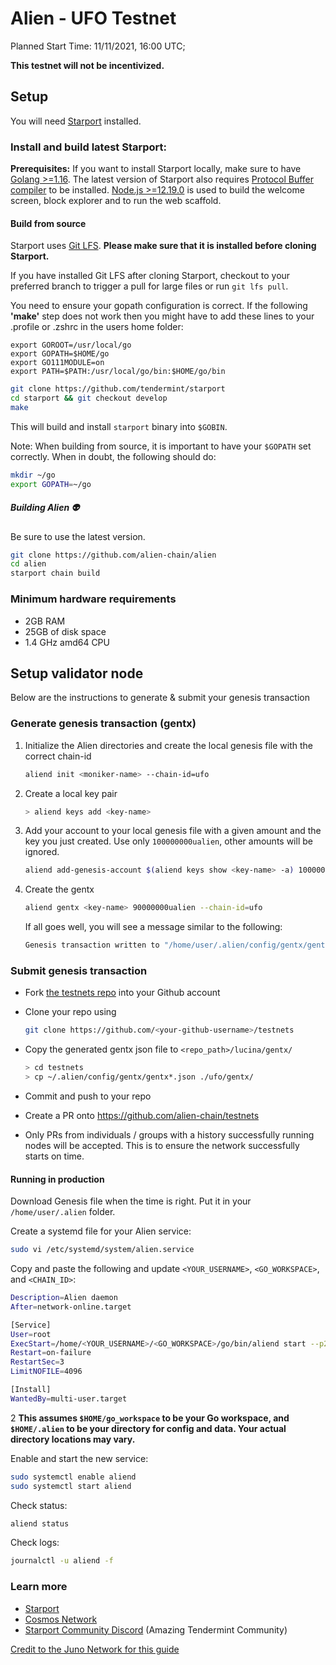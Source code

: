 # Alien - UFO Testnet 


Planned Start Time: 11/11/2021, 16:00 UTC;

**This testnet will not be incentivized.**


## Setup

You will need [Starport](https://github.com/tendermint/starport) installed. 

### Install and build latest Starport:

**Prerequisites:** If you want to install Starport locally, make sure to have [Golang >=1.16](https://golang.org/). The latest version of Starport also requires [Protocol Buffer compiler](https://grpc.io/docs/protoc-installation/) to be installed. [Node.js >=12.19.0](https://nodejs.org/) is used to build the welcome screen, block explorer and to run the web scaffold.

#### Build from source

Starport uses [Git LFS](https://git-lfs.github.com/). **Please make sure that it is installed before cloning Starport.**

If you have installed Git LFS after cloning Starport, checkout to your preferred branch to trigger a pull for large files or run `git lfs pull`.

You need to ensure your gopath configuration is correct. If the following **'make'** step does not work then you might have to add these lines to your .profile or .zshrc in the users home folder:

```
export GOROOT=/usr/local/go
export GOPATH=$HOME/go
export GO111MODULE=on
export PATH=$PATH:/usr/local/go/bin:$HOME/go/bin
```

```sh
git clone https://github.com/tendermint/starport
cd starport && git checkout develop
make
```

This will build and install `starport` binary into `$GOBIN`.

Note: When building from source, it is important to have your `$GOPATH` set correctly. When in doubt, the following should do:

```sh
mkdir ~/go
export GOPATH=~/go
```

##### Building Alien 👽

Be sure to use the latest version.

```sh
git clone https://github.com/alien-chain/alien
cd alien
starport chain build
```

### Minimum hardware requirements

- 2GB RAM
- 25GB of disk space
- 1.4 GHz amd64 CPU


## Setup validator node

Below are the instructions to generate & submit your genesis transaction

### Generate genesis transaction (gentx)

1. Initialize the Alien directories and create the local genesis file with the correct
   chain-id

   ```bash
   aliend init <moniker-name> --chain-id=ufo
   ```

2. Create a local key pair

   ```sh
   > aliend keys add <key-name>
   ```

3. Add your account to your local genesis file with a given amount and the key you
   just created. Use only `100000000ualien`, other amounts will be ignored.

   ```bash
   aliend add-genesis-account $(aliend keys show <key-name> -a) 100000000ualien
   ```

4. Create the gentx

   ```bash
   aliend gentx <key-name> 90000000ualien --chain-id=ufo
   ```

   If all goes well, you will see a message similar to the following:

   ```bash
   Genesis transaction written to "/home/user/.alien/config/gentx/gentx-******.json"
   ```

### Submit genesis transaction

- Fork [the testnets repo](https://github.com/alien-chain/testnets) into your Github account

- Clone your repo using

  ```bash
  git clone https://github.com/<your-github-username>/testnets
  ```

- Copy the generated gentx json file to `<repo_path>/lucina/gentx/`

  ```sh
  > cd testnets
  > cp ~/.alien/config/gentx/gentx*.json ./ufo/gentx/
  ```

- Commit and push to your repo
- Create a PR onto https://github.com/alien-chain/testnets
- Only PRs from individuals / groups with a history successfully running nodes will be accepted. This is to ensure the network successfully starts on time.

#### Running in production

Download Genesis file when the time is right. Put it in your `/home/user/.alien` folder.

Create a systemd file for your Alien service:

```sh
sudo vi /etc/systemd/system/alien.service
```

Copy and paste the following and update `<YOUR_USERNAME>`, `<GO_WORKSPACE>`, and `<CHAIN_ID>`:

```sh
Description=Alien daemon
After=network-online.target

[Service]
User=root
ExecStart=/home/<YOUR_USERNAME>/<GO_WORKSPACE>/go/bin/aliend start --p2p.laddr tcp://0.0.0.0:26656 --home /home/<YOUR_USERNAME>/.alien
Restart=on-failure
RestartSec=3
LimitNOFILE=4096

[Install]
WantedBy=multi-user.target
```

2
**This assumes `$HOME/go_workspace` to be your Go workspace, and `$HOME/.alien` to be your directory for config and data. Your actual directory locations may vary.**

Enable and start the new service:

```sh
sudo systemctl enable aliend
sudo systemctl start aliend
```

Check status:

```sh
aliend status
```

Check logs:

```sh
journalctl -u aliend -f
```

### Learn more

- [Starport](https://github.com/tendermint/starport)
- [Cosmos Network](https://cosmos.network)
- [Starport Community Discord](https://discord.gg/w8rMha2C) (Amazing Tendermint Community)


[Credit to the Juno Network for this guide](https://github.com/CosmosContracts/testnets) 
